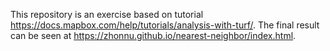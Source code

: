 This repository is an exercise based on tutorial https://docs.mapbox.com/help/tutorials/analysis-with-turf/. The final result can be seen at https://zhonnu.github.io/nearest-neighbor/index.html.
